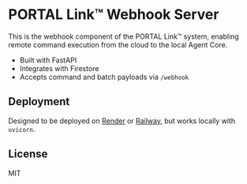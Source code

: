 # PORTAL Link™ Webhook Server

This is the webhook component of the PORTAL Link™ system, enabling remote command execution from the cloud to the local Agent Core.

- Built with FastAPI
- Integrates with Firestore
- Accepts command and batch payloads via `/webhook`

## Deployment

Designed to be deployed on [Render](https://render.com) or [Railway](https://railway.app), but works locally with `uvicorn`.

## License

MIT
